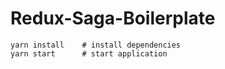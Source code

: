 # Redux-Saga-Boilerplate

```terminal
yarn install    # install dependencies
yarn start      # start application
```
